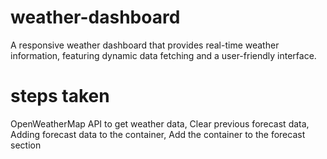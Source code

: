 # weather-dashboard
A responsive weather dashboard that provides real-time weather information, featuring dynamic data fetching and a user-friendly interface.

# steps taken
OpenWeatherMap API to get weather data,
Clear previous forecast data,
 Adding forecast data to the container,
 Add the container to the forecast section


